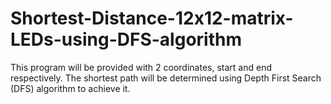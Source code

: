 # Shortest-Distance-12x12-matrix-LEDs-using-DFS-algorithm
This program will be provided with 2 coordinates, start and end respectively. The shortest path will be determined using Depth First Search (DFS) algorithm to achieve it.
